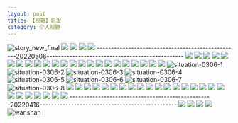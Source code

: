 ```yaml
---
layout: post
title: 【视野】启发
category: 个人视野
---
```

![story_new_final](http://rzda7rj3c.hd-bkt.clouddn.com/img/story_new_final_0322.png)
![](http://rzdb2xp2h.hd-bkt.clouddn.com/img/tang-220721-1.jpg)
![](http://rzdb2xp2h.hd-bkt.clouddn.com/img/inspire-220717-1.jpg)
![](http://rzdb2xp2h.hd-bkt.clouddn.com/img/inspire-220510-1.png)
![](http://rzdb2xp2h.hd-bkt.clouddn.com/img/moment-220505-1.png)
--------------------------------------------------20220506------------------------------------------------
![](http://rzdb2xp2h.hd-bkt.clouddn.com/img/funny-220506-1.jpg)
![](http://rzdb2xp2h.hd-bkt.clouddn.com/img/funny-220506-2.jpg)
![](http://rzdb2xp2h.hd-bkt.clouddn.com/img/funny-220506-3.jpg)
![](http://rzda7rj3c.hd-bkt.clouddn.com/img/jin-220325-1.png)
![](http://rzda7rj3c.hd-bkt.clouddn.com/img/jin-220325-2.png)
![](http://rzda7rj3c.hd-bkt.clouddn.com/img/jin-220325-3.png)
![](http://rzda7rj3c.hd-bkt.clouddn.com/img/jin-220325-4.png)
![](http://rzda7rj3c.hd-bkt.clouddn.com/img/jin-220325-5.png)
![](http://rzda7rj3c.hd-bkt.clouddn.com/img/jin-220325-6.png)
![](http://rzda7rj3c.hd-bkt.clouddn.com/img/jin-220325-7.png)
![](http://rzda7rj3c.hd-bkt.clouddn.com/img/jin-220325-8.png)
![](http://rzda7rj3c.hd-bkt.clouddn.com/img/jin-220325-9.png)
![](http://rzda7rj3c.hd-bkt.clouddn.com/img/jin-220325-12.png)
![](http://rzda7rj3c.hd-bkt.clouddn.com/img/jin-220325-13.png)
![](http://rzda7rj3c.hd-bkt.clouddn.com/img/jin-220325-14.png)
![](http://rzda7rj3c.hd-bkt.clouddn.com/img/jin-220325-10.png)
![](http://rzda7rj3c.hd-bkt.clouddn.com/img/jin-220325-11.png)
![](http://rzda7rj3c.hd-bkt.clouddn.com/img/situation-0312-1.png)
![](http://rzda7rj3c.hd-bkt.clouddn.com/img/situation-0322-1.png)
![](http://rzda7rj3c.hd-bkt.clouddn.com/img/fragment-220322-2.png)
![](http://rzda7rj3c.hd-bkt.clouddn.com/img/fragment-220322-3.png)
![](http://rzda7rj3c.hd-bkt.clouddn.com/img/fragment-220322-4.png)
![](http://rzda7rj3c.hd-bkt.clouddn.com/img/fragment-220322-5.png)
![situation-0306-1](http://rzda7rj3c.hd-bkt.clouddn.com/img/situation-0306-1.png)
![situation-0306-2](http://rzda7rj3c.hd-bkt.clouddn.com/img/situation-0306-2.png)
![situation-0306-3](http://rzda7rj3c.hd-bkt.clouddn.com/img/situation-0306-3.png)
![situation-0306-4](http://rzda7rj3c.hd-bkt.clouddn.com/img/situation-0306-4.png)
![situation-0306-5](http://rzda7rj3c.hd-bkt.clouddn.com/img/situation-0306-5.png)
![situation-0306-6](http://rzda7rj3c.hd-bkt.clouddn.com/img/situation-0306-6.png)
![situation-0306-7](http://rzda7rj3c.hd-bkt.clouddn.com/img/situation-0306-7.png)
![situation-0306-8](http://rzda7rj3c.hd-bkt.clouddn.com/img/situation-0306-8.png)
![](http://rzda7rj3c.hd-bkt.clouddn.com/img/situation-0324-1.png)
![](http://rzda7rj3c.hd-bkt.clouddn.com/img/situation-0324-2.png)
![](http://rzda7rj3c.hd-bkt.clouddn.com/img/situation-0324-3.png)
![](http://rzda7rj3c.hd-bkt.clouddn.com/img/inspire-220326-1.png)
![](http://rzda7rj3c.hd-bkt.clouddn.com/img/inspire-220326-2.png)
![](http://rzda7rj3c.hd-bkt.clouddn.com/img/inspire-220326-3.png)
![](http://rzda7rj3c.hd-bkt.clouddn.com/img/inspire-220326-4.png)
![](http://rzda7rj3c.hd-bkt.clouddn.com/img/inspire-220326-5.png)
![](http://rzda7rj3c.hd-bkt.clouddn.com/img/inspire-220326-6.png)
![](http://rzda7rj3c.hd-bkt.clouddn.com/img/inspire-220326-7.png)
![](http://rzda7rj3c.hd-bkt.clouddn.com/img/inspire-220326-8.png)
![](http://rzda7rj3c.hd-bkt.clouddn.com/img/inspire-220326-9.png)
![](http://rzda7rj3c.hd-bkt.clouddn.com/img/inspire-220326-10.png)
![](http://rzda7rj3c.hd-bkt.clouddn.com/img/inspire-220326-11.png)
![](http://rzda7rj3c.hd-bkt.clouddn.com/img/inspire-220326-12.png)
![](http://rzda7rj3c.hd-bkt.clouddn.com/img/inspire-220327-1.png)
![](http://rzda7rj3c.hd-bkt.clouddn.com/img/inspire-220327-2.png)
![](http://rzda7rj3c.hd-bkt.clouddn.com/img/inspire-220327-3.png)
![](http://rzda7rj3c.hd-bkt.clouddn.com/img/inspire-220327-4.png)
![](http://rzda7rj3c.hd-bkt.clouddn.com/img/inspire-220327-5.png)
![](http://rzda7rj3c.hd-bkt.clouddn.com/img/inspire-220327-7.png)
![](http://rzda7rj3c.hd-bkt.clouddn.com/img/inspire-220327-6.png)
![](http://rzda7rj3c.hd-bkt.clouddn.com/img/inspire-220414-1.png)
![](http://rzda7rj3c.hd-bkt.clouddn.com/img/inspire-220414-2.png)
![](http://rzda7rj3c.hd-bkt.clouddn.com/img/inspire-220414-3.png)
--------------------------------------------------20220416------------------------------------------------
![](http://rzda7rj3c.hd-bkt.clouddn.com/img/factors-new-220416-1.png)
![](http://rzda7rj3c.hd-bkt.clouddn.com/img/factors-new-220416-2.png)
![](http://rzda7rj3c.hd-bkt.clouddn.com/img/factors-new-220416-3.png)
![](http://rzda7rj3c.hd-bkt.clouddn.com/img/factors-new-220416-4.png)
![wanshan](http://rzda7rj3c.hd-bkt.clouddn.com/img/wanshan.png)



  




